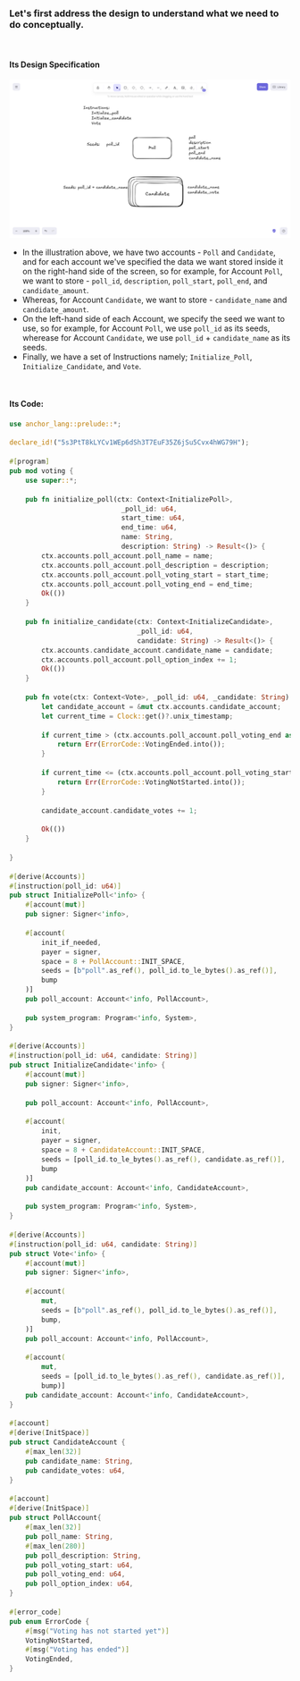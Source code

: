 <h3>Let's first address the design to understand what we need to do conceptually.</h3>

<br/>

#### Its Design Specification

<!--![Screenshot of the voting dapp concept](./assets/Screenshot_20241116-124950.jpg 'Votingdapp diagramatic illustration')-->

![Screenshot of the Voting Dapp's Design Specification](./assets/The-Votingdapp-Design-Specification.png 'The Voting Dapp Design Specification diagramatic explanation')

- In the illustration above, we have two accounts - `Poll` and `Candidate`, and for each account we've specified the data we want stored inside it on the right-hand side of the screen, so for example, for Account `Poll`, we want to store - `poll_id`, `description`, `poll_start`, `poll_end`, and `candidate_amount`.
- Whereas, for Account `Candidate`, we want to store - `candidate_name` and `candidate_amount`.
- On the left-hand side of each Account, we specify the seed we want to use, so for example, for Account `Poll`, we use `poll_id` as its seeds, wherease for Account `Candidate`, we use `poll_id` + `candidate_name` as its seeds.
- Finally, we have a set of Instructions namely; `Initialize_Poll`, `Initialize_Candidate`, and `Vote`.

<br/>

#### Its Code:

```rust
use anchor_lang::prelude::*;

declare_id!("5s3PtT8kLYCv1WEp6dSh3T7EuF35Z6jSu5Cvx4hWG79H");

#[program]
pub mod voting {
    use super::*;

    pub fn initialize_poll(ctx: Context<InitializePoll>,
                            _poll_id: u64,
                            start_time: u64,
                            end_time: u64,
                            name: String,
                            description: String) -> Result<()> {
        ctx.accounts.poll_account.poll_name = name;
        ctx.accounts.poll_account.poll_description = description;
        ctx.accounts.poll_account.poll_voting_start = start_time;
        ctx.accounts.poll_account.poll_voting_end = end_time;
        Ok(())
    }

    pub fn initialize_candidate(ctx: Context<InitializeCandidate>,
                                _poll_id: u64,
                                candidate: String) -> Result<()> {
        ctx.accounts.candidate_account.candidate_name = candidate;
        ctx.accounts.poll_account.poll_option_index += 1;
        Ok(())
    }

    pub fn vote(ctx: Context<Vote>, _poll_id: u64, _candidate: String) -> Result<()> {
        let candidate_account = &mut ctx.accounts.candidate_account;
        let current_time = Clock::get()?.unix_timestamp;

        if current_time > (ctx.accounts.poll_account.poll_voting_end as i64) {
            return Err(ErrorCode::VotingEnded.into());
        }

        if current_time <= (ctx.accounts.poll_account.poll_voting_start as i64) {
            return Err(ErrorCode::VotingNotStarted.into());
        }

        candidate_account.candidate_votes += 1;

        Ok(())
    }

}

#[derive(Accounts)]
#[instruction(poll_id: u64)]
pub struct InitializePoll<'info> {
    #[account(mut)]
    pub signer: Signer<'info>,

    #[account(
        init_if_needed,
        payer = signer,
        space = 8 + PollAccount::INIT_SPACE,
        seeds = [b"poll".as_ref(), poll_id.to_le_bytes().as_ref()],
        bump
    )]
    pub poll_account: Account<'info, PollAccount>,

    pub system_program: Program<'info, System>,
}

#[derive(Accounts)]
#[instruction(poll_id: u64, candidate: String)]
pub struct InitializeCandidate<'info> {
    #[account(mut)]
    pub signer: Signer<'info>,

    pub poll_account: Account<'info, PollAccount>,

    #[account(
        init,
        payer = signer,
        space = 8 + CandidateAccount::INIT_SPACE,
        seeds = [poll_id.to_le_bytes().as_ref(), candidate.as_ref()],
        bump
    )]
    pub candidate_account: Account<'info, CandidateAccount>,

    pub system_program: Program<'info, System>,
}

#[derive(Accounts)]
#[instruction(poll_id: u64, candidate: String)]
pub struct Vote<'info> {
    #[account(mut)]
    pub signer: Signer<'info>,

    #[account(
        mut,
        seeds = [b"poll".as_ref(), poll_id.to_le_bytes().as_ref()],
        bump,
    )]
    pub poll_account: Account<'info, PollAccount>,

    #[account(
        mut,
        seeds = [poll_id.to_le_bytes().as_ref(), candidate.as_ref()],
        bump)]
    pub candidate_account: Account<'info, CandidateAccount>,
}

#[account]
#[derive(InitSpace)]
pub struct CandidateAccount {
    #[max_len(32)]
    pub candidate_name: String,
    pub candidate_votes: u64,
}

#[account]
#[derive(InitSpace)]
pub struct PollAccount{
    #[max_len(32)]
    pub poll_name: String,
    #[max_len(280)]
    pub poll_description: String,
    pub poll_voting_start: u64,
    pub poll_voting_end: u64,
    pub poll_option_index: u64,
}

#[error_code]
pub enum ErrorCode {
    #[msg("Voting has not started yet")]
    VotingNotStarted,
    #[msg("Voting has ended")]
    VotingEnded,
}
```
